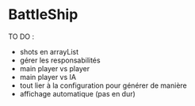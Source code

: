 # BattleShip

TO DO :
- shots en arrayList
- gérer les responsabilités
- main player vs player
- main player vs IA
- tout lier à la configuration pour générer de manière 
- affichage automatique (pas en dur)
